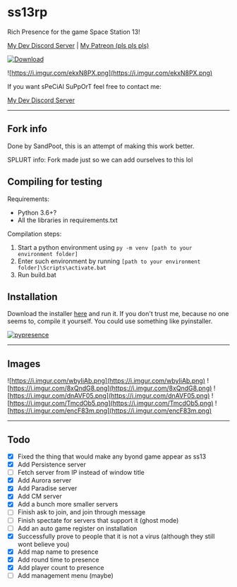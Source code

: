 # ss13rp

Rich Presence for the game Space Station 13!

[My Dev Discord Server](https://discord.gg/JF3kg77) | [My Patreon (pls pls pls)](https://www.patreon.com/qwertyquerty)

[![Download](https://creativebeacon.com/wp-content/uploads/2013/04/download_btn.png)](https://github.com/SPLURT-Station/ss13rp/raw/master/dist/install.exe)

![https://i.imgur.com/ekxN8PX.png](https://i.imgur.com/ekxN8PX.png)

If you want sPeCiAl SuPpOrT feel free to contact me:

[My Dev Discord Server](https://discord.gg/JF3kg77)

---

## Fork info

Done by SandPoot, this is an attempt of making this work better.

SPLURT info: Fork made just so we can add ourselves to this lol

## Compiling for testing

Requirements:
- Python 3.6+?
- All the libraries in requirements.txt

Compilation steps:

1. Start a python environment using `py -m venv [path to your environment folder]`
2. Enter such environment by running `[path to your environment folder]\Scripts\activate.bat`
3. Run build.bat

## Installation

Download the installer [here](https://github.com/SPLURT-Station/ss13rp/raw/master/dist/install.exe) and run it. If you don't trust me, because no one seems to, compile it yourself. You could use something like pyinstaller.

[![pypresence](https://img.shields.io/badge/using-pypresence-00bb88.svg?style=for-the-badge&logo=discord&logoWidth=20)](https://github.com/qwertyquerty/pypresence)

---

## Images

![https://i.imgur.com/wbyIiAb.png](https://i.imgur.com/wbyIiAb.png) ![https://i.imgur.com/8xQndG8.png](https://i.imgur.com/8xQndG8.png)
![https://i.imgur.com/dnAVF05.png](https://i.imgur.com/dnAVF05.png)
![https://i.imgur.com/TmcdOb5.png](https://i.imgur.com/TmcdOb5.png)
![https://i.imgur.com/encF83m.png](https://i.imgur.com/encF83m.png)

---

## Todo

- [x] Fixed the thing that would make any byond game appear as ss13
- [x] Add Persistence server
- [ ] Fetch server from IP instead of window title
- [x] Add Aurora server
- [x] Add Paradise server
- [x] Add CM server
- [x] Add a bunch more smaller servers
- [ ] Finish ask to join, and join through message
- [ ] Finish spectate for servers that support it (ghost mode)
- [ ] Add an auto game register on installation
- [x] Successfully prove to people that it is not a virus (although they still wont believe you)
- [x] Add map name to presence
- [x] Add round time to presence
- [x] Add player count to presence
- [ ] Add management menu (maybe)
